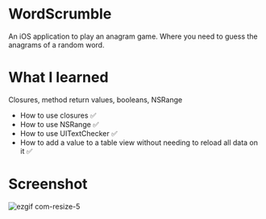 # WordScrumble
An iOS application to play an anagram game. Where you need to guess the anagrams of a random word.


# What I learned
Closures, method return values, booleans, NSRange

* How to use closures ✅
* How to use NSRange ✅
* How to use UITextChecker ✅
* How to add a value to a table view without needing to reload all data on it ✅




# Screenshot

![ezgif com-resize-5](https://user-images.githubusercontent.com/37282140/63737363-942c7a00-c85c-11e9-8f45-6ebf3f5f27d4.gif)
